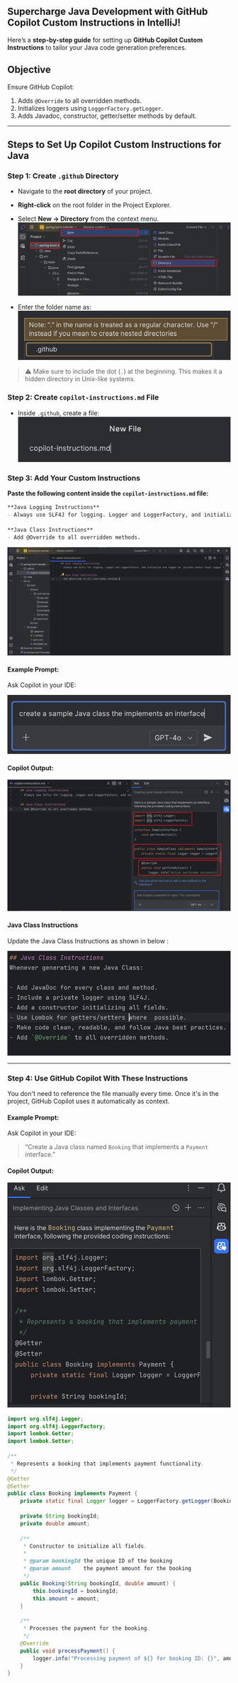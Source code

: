 ## **Supercharge Java Development with GitHub Copilot Custom Instructions in IntelliJ!**

Here’s a **step-by-step guide** for setting up **GitHub Copilot Custom Instructions** to tailor your Java code generation preferences. 

## **Objective**

Ensure GitHub Copilot:

1. Adds `@Override` to all overridden methods.
2. Initializes loggers using `LoggerFactory.getLogger`.
3. Adds Javadoc, constructor, getter/setter methods by default.

---

## **Steps to Set Up Copilot Custom Instructions for Java**

### **Step 1: Create `.github` Directory**

* Navigate to the **root directory** of your project.
* **Right-click** on the root folder in the Project Explorer.
* Select **New → Directory** from the context menu.
![alt text](images/img1.jpg)

* Enter the folder name as:
![alt text](images/img2.jpg)

> ⚠️ Make sure to include the dot (`.`) at the beginning. This makes it a hidden directory in Unix-like systems.


### **Step 2: Create `copilot-instructions.md` File**

* Inside `.github`, create a file:
![alt text](images/img3.jpg)
 

### **Step 3: Add Your Custom Instructions**

**Paste the following content inside the `copilot-instructions.md` file:**

```markdown
**Java Logging Instructions**
- Always use SLF4J for logging. Logger and LoggerFactory, and initialize the logger as 'private static final logger = LoggerFactory.getLogger(ClassName.class);'.

**Java Class Instructions**
- Add @Override to all overridden methods.
```

![alt text](images/img4.jpg)


#### **Example Prompt:**
Ask Copilot in your IDE:

![alt text](images/img5.jpg)

#### **Copilot Output:**
![alt text](images/img6.jpg)


#### **Java Class Instructions**
Update the Java Class Instructions as shown in below :

![alt text](images/img7.jpg)

---

### **Step 4: Use GitHub Copilot With These Instructions**

You don't need to reference the file manually every time. Once it's in the project, GitHub Copilot uses it automatically as context.

#### **Example Prompt:**
Ask Copilot in your IDE:

> “Create a Java class named `Booking` that implements a `Payment` interface.”

#### **Copilot Output:**

![alt text](images/img8.jpg)

```java
import org.slf4j.Logger;
import org.slf4j.LoggerFactory;
import lombok.Getter;
import lombok.Setter;

/**
 * Represents a booking that implements payment functionality.
 */
@Getter
@Setter
public class Booking implements Payment {
    private static final Logger logger = LoggerFactory.getLogger(Booking.class);

    private String bookingId;
    private double amount;

    /**
     * Constructor to initialize all fields.
     *
     * @param bookingId the unique ID of the booking
     * @param amount    the payment amount for the booking
     */
    public Booking(String bookingId, double amount) {
        this.bookingId = bookingId;
        this.amount = amount;
    }

    /**
     * Processes the payment for the booking.
     */
    @Override
    public void processPayment() {
        logger.info("Processing payment of ${} for booking ID: {}", amount, bookingId);
    }
}
```
